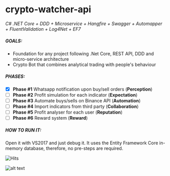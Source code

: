 # crypto-watcher-api
_C# .NET Core + DDD + Microservice + Hangfire + Swagger + Automapper + FluentValidation + Log4Net + EF7_

##### GOALS:
* Foundation for any project following .Net Core, REST API, DDD and micro-service architecture  
* Crypto Bot that combines analytical trading with people's behaviour

##### PHASES:
- [x]  **Phase #1** Whatsapp notification upon buy/sell orders (**Perception**)  
- [ ]  **Phase #2** Profit simulation for each indicator (**Expectation**)  
- [ ]  **Phase #3** Automate buys/sells on Binance API (**Automation**)  
- [ ]  **Phase #4** Import indicators from third party (**Collaboration**)  
- [ ]  **Phase #5** Profit analyser for each user (**Reputation**)  
- [ ]  **Phase #6** Reward system (**Reward**)

##### HOW TO RUN IT:
Open it with VS2017 and just debug it. It uses the Entity Framework Core in-memory database, therefore, no pre-steps are required.

![Hits](https://hitcounter.pythonanywhere.com/count/tag.svg?url=https%3A%2F%2Fgithub.com%2Fcesarbmx%2Fcrypto-watcher-api)

![alt text](https://user-images.githubusercontent.com/1844530/49051063-8c03b900-f1bc-11e8-8e0d-ff24e7c620a2.png)




